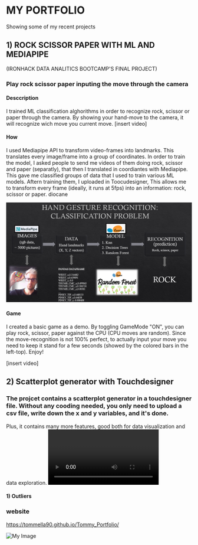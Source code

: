 # MY PORTFOLIO
Showing some of my recent projects 


## 1) ROCK SCISSOR PAPER WITH ML AND MEDIAPIPE 
(IRONHACK DATA ANALITICS BOOTCAMP'S FINAL PROJECT)
### Play rock scissor paper inputing the move through the camera
#### Desccription
I trained ML classification alghorithms in order to recognize rock, scissor or paper through the camera. By showing your hand-move to the camera, it will recognize wich move you current move. 
[insert video]

#### How 
I used Mediapipe API to transform video-frames into landmarks. This translates every image/frame into a group of coordinates. In order to train the model, I asked people to send me videos of them doing rock, scissor and paper (separatly), that then I translated in coordiantes with Mediapipe. This gave me classified groups of data that I used to train various ML models. Aftern training them, I uploaded in Toocudesigner, This allows me to transform every frame (ideally, it runs at 5fps) into an information: rock, scissor or paper.
diocane

![Work flow](rsp.png)


#### Game 
I created a basic game as a demo. By toggling GameMode "ON", you can play rock, scissor, paper against the CPU (CPU moves are random). Since the move-recognition is not 100% perfect, to actually input your move you need to keep it stand for a few seconds (showed by the colored bars in the left-top). 
Enjoy!

[insert video]



## 2) Scatterplot generator with Touchdesigner
### The projcet contains a scatterplot generator in a touchdesigner file. Without any cooding needed, you only need to upload a csv file, write down the x and y variables, and it's done. 
Plus, it contains many more features, good both for data visualization and data exploration. 
![Scatterplot](https://github.com/tommella90/tommella90/blob/main/images/part1.mov)

#### 1) Outliers 


### website
https://tommella90.github.io/Tommy_Portfolio/


![My Image]("C:/Users/tomma/Documents/job_search/favicons/python.png")
